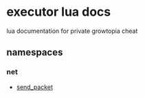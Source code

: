 # executor lua docs
lua documentation for private growtopia cheat

## namespaces
### net
* [send_packet](functions.md#netsend_packet)
